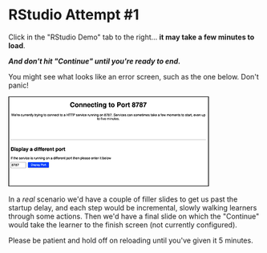 # RStudio Attempt \#1

Click in the "RStudio Demo" tab to the right...
**it may take a few minutes to load**.  

***And don't hit "Continue" until you're ready to end.***

You might see what looks like an error screen, such as the one below.  Don't panic!  

![Don't panic, this is expected behavior](./assets/load_screen.png)

In a *real* scenario we'd have a couple of filler slides to get us past the startup delay, and each step would be incremental, slowly walking learners through some actions.  Then we'd have a final slide on which the "Continue" would take the learner to the finish screen (not currently configured).

Please be patient and hold off on reloading until you've given it 5 minutes.
